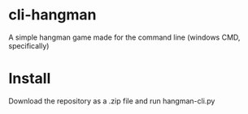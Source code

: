 # cli-hangman
A simple hangman game made for the command line (windows CMD, specifically)

# Install
Download the repository as a .zip file and run hangman-cli.py
